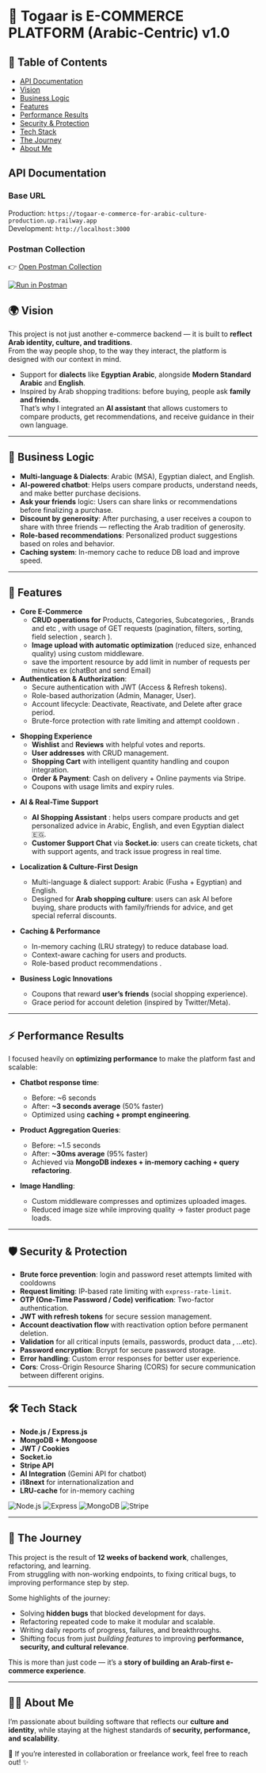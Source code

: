 # 🛒 Togaar is E-COMMERCE PLATFORM (Arabic-Centric) v1.0 

## 📑 Table of Contents
- [API Documentation](#-api-documentation)
- [Vision](#-vision)
- [Business Logic](#-business-logic)
- [Features](#-features)
- [Performance Results](#-performance-results)
- [Security & Protection](#-security--protection)
- [Tech Stack](#-tech-stack)
- [The Journey](#-the-journey)
- [About Me](#-about-me)


## API Documentation

### Base URL
Production: `https://togaar-e-commerce-for-arabic-culture-production.up.railway.app`  
Development: `http://localhost:3000`

### Postman Collection
👉 [Open Postman Collection](https://documenter.getpostman.com/view/32860449/2sB3HtFcZn)


<!-- [![Run in Postman](https://run.pstmn.io/button.svg)](https://documenter.getpostman.com/view/32860449/2sB3HtFcZn) -->
[![Run in Postman](https://img.shields.io/badge/Postman-Collection-orange?logo=postman)](https://www.postman.com/your-workspace/collections/your-collection-id)


## 🌍 Vision

This project is not just another e-commerce backend — it is built to **reflect Arab identity, culture, and traditions**.  
From the way people shop, to the way they interact, the platform is designed with our context in mind.

- Support for **dialects** like **Egyptian Arabic**, alongside **Modern Standard Arabic** and **English**.
- Inspired by Arab shopping traditions: before buying, people ask **family and friends**.  
  That’s why I integrated an **AI assistant** that allows customers to compare products, get recommendations, and receive guidance in their own language.

---

## 🧩 Business Logic

- **Multi-language & Dialects**: Arabic (MSA), Egyptian dialect, and English.
- **AI-powered chatbot**: Helps users compare products, understand needs, and make better purchase decisions.
- **Ask your friends** logic: Users can share links or recommendations before finalizing a purchase.
- **Discount by generosity**: After purchasing, a user receives a coupon to share with three friends — reflecting the Arab tradition of generosity.
- **Role-based recommendations**: Personalized product suggestions based on roles and behavior.
- **Caching system**: In-memory cache to reduce DB load and improve speed.

---

## 🚀 Features

- **Core E-Commerce**
  - **CRUD operations for** Products, Categories, Subcategories, , Brands and etc , with usage of GET requests (pagination, filters, sorting, field selection , search ).
  - **Image upload with automatic optimization** (reduced size, enhanced quality) using custom middleware.
  - save the importent resource by add limit in number of requests per minutes ex (chatBot and send Email)
- **Authentication & Authorization**:
  - Secure authentication with JWT (Access & Refresh tokens).
  - Role-based authorization (Admin, Manager, User).
  - Account lifecycle: Deactivate, Reactivate, and Delete after grace period.
  - Brute-force protection with rate limiting and attempt cooldown .
  

* **Shopping Experience**
  - **Wishlist** and **Reviews** with helpful votes and reports.
  - **User addresses** with CRUD management.
  - **Shopping Cart** with intelligent quantity handling and coupon integration.
  - **Order & Payment**: Cash on delivery + Online payments via Stripe.
  - Coupons with usage limits and expiry rules.

- **AI & Real-Time Support**
  - **AI Shopping Assistant** : helps users compare products and get personalized advice in Arabic, English, and even Egyptian dialect 🇪🇬.
  - **Customer Support Chat** via **Socket.io**: users can create tickets, chat with support agents, and track issue progress in real time.

- **Localization & Culture-First Design**
  - Multi-language & dialect support: Arabic (Fusha + Egyptian) and English.
  - Designed for **Arab shopping culture**: users can ask AI before buying, share products with family/friends for advice, and get special referral discounts.

- **Caching & Performance**
  - In-memory caching (LRU strategy) to reduce database load.
  - Context-aware caching for users and products.
  - Role-based product recommendations .

- **Business Logic Innovations**
  - Coupons that reward **user’s friends** (social shopping experience).
  - Grace period for account deletion (inspired by Twitter/Meta).

---

## ⚡ Performance Results

I focused heavily on **optimizing performance** to make the platform fast and scalable:

- **Chatbot response time**:
  - Before: ~6 seconds
  - After: **~3 seconds average** (50% faster)
  - Optimized using **caching + prompt engineering**.

- **Product Aggregation Queries**:
  - Before: ~1.5 seconds
  - After: **~30ms average** (95% faster)
  - Achieved via **MongoDB indexes + in-memory caching + query refactoring**.

- **Image Handling**:
  - Custom middleware compresses and optimizes uploaded images.
  - Reduced image size while improving quality → faster product page loads.

---

## 🛡️ Security & Protection

- **Brute force prevention**: login and password reset attempts limited with cooldowns
- **Request limiting**: IP-based rate limiting with `express-rate-limit`.
- **OTP  (One-Time Password / Code) verification**: Two-factor authentication.
- **JWT with refresh tokens** for secure session management.
- **Account deactivation flow** with reactivation option before permanent deletion.
- **Validation** for all critical inputs (emails, passwords, product data , ...etc).
- **Password encryption**: Bcrypt for secure password storage.
- **Error handling**: Custom error responses for better user experience.
- **Cors**: Cross-Origin Resource Sharing (CORS) for secure communication between different origins.

---

## 🛠️ Tech Stack

- **Node.js / Express.js**
- **MongoDB + Mongoose**
- **JWT / Cookies**
- **Socket.io**
- **Stripe API**
- **AI Integration** (Gemini API for chatbot)
- **i18next** for internationalization and
- **LRU-cache** for in-memory caching


![Node.js](https://img.shields.io/badge/Node.js-20-green?logo=node.js)
![Express](https://img.shields.io/badge/Express.js-5.x-lightgrey?logo=express)
![MongoDB](https://img.shields.io/badge/MongoDB-8.x-brightgreen?logo=mongodb)
![Stripe](https://img.shields.io/badge/Stripe-Payments-blue?logo=stripe)

---

## 📖 The Journey

This project is the result of **12 weeks of backend work**, challenges, refactoring, and learning.  
From struggling with non-working endpoints, to fixing critical bugs, to improving performance step by step.

Some highlights of the journey:

- Solving **hidden bugs** that blocked development for days.
- Refactoring repeated code to make it modular and scalable.
- Writing daily reports of progress, failures, and breakthroughs.
- Shifting focus from just _building features_ to improving **performance, security, and cultural relevance**.

This is more than just code — it’s a **story of building an Arab-first e-commerce experience**.

---

## 👨‍💻 About Me

I’m passionate about building software that reflects our **culture and identity**, while staying at the highest standards of **security, performance, and scalability**.

📩 If you’re interested in collaboration or freelance work, feel free to reach out! ✨
